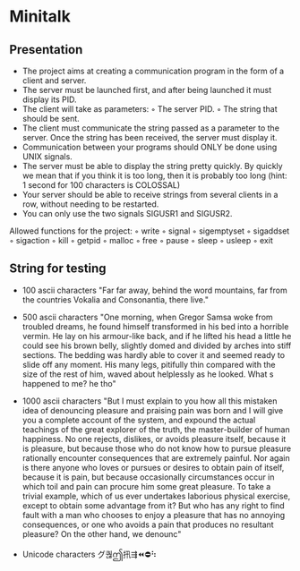 # Minitalk
## Presentation
* The project aims at creating a communication program in the form of a client and server.
* The server must be launched first, and after being launched it must display its PID.
* The client will take as parameters:
	◦ The server PID.
	◦ The string that should be sent.
* The client must communicate the string passed as a parameter to the server. Once
the string has been received, the server must display it.
* Communication between your programs should ONLY be done using UNIX signals.
* The server must be able to display the string pretty quickly. By quickly we mean that if you think it is too long, then it is probably too long (hint: 1 second for 100 characters is COLOSSAL)
* Your server should be able to receive strings from several clients in a row, without needing to be restarted.
* You can only use the two signals SIGUSR1 and SIGUSR2.

Allowed functions for the project:
◦ write
◦ signal
◦ sigemptyset
◦ sigaddset
◦ sigaction
◦ kill
◦ getpid
◦ malloc
◦ free
◦ pause
◦ sleep
◦ usleep
◦ exit

## String for testing

* 100 ascii characters
"Far far away, behind the word mountains, far from the countries Vokalia and Consonantia, there live."

* 500 ascii characters
"One morning, when Gregor Samsa woke from troubled dreams, he found himself transformed in his bed into a horrible vermin. He lay on his armour-like back, and if he lifted his head a little he could see his brown belly, slightly domed and divided by arches into stiff sections. The bedding was hardly able to cover it and seemed ready to slide off any moment. His many legs, pitifully thin compared with the size of the rest of him, waved about helplessly as he looked. What s happened to me? he tho"

* 1000 ascii characters
"But I must explain to you how all this mistaken idea of denouncing pleasure and praising pain was born and I will give you a complete account of the system, and expound the actual teachings of the great explorer of the truth, the master-builder of human happiness. No one rejects, dislikes, or avoids pleasure itself, because it is pleasure, but because those who do not know how to pursue pleasure rationally encounter consequences that are extremely painful. Nor again is there anyone who loves or pursues or desires to obtain pain of itself, because it is pain, but because occasionally circumstances occur in which toil and pain can procure him some great pleasure. To take a trivial example, which of us ever undertakes laborious physical exercise, except to obtain some advantage from it? But who has any right to find fault with a man who chooses to enjoy a pleasure that has no annoying consequences, or one who avoids a pain that produces no resultant pleasure? On the other hand, we denounc"

* Unicode characters
グ퀂ဤ扟⇶⏪⛔⠳
